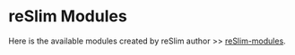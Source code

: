 reSlim Modules
=======

Here is the available modules created by reSlim author >> [reSlim-modules](https://github.com/aalfiann/reSlim).  